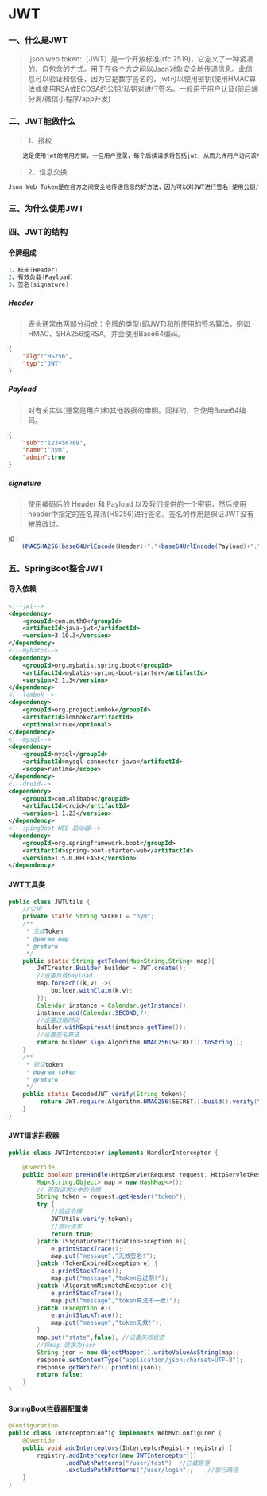 # JWT

### 一、什么是JWT

> ​	json web token:（JWT）是一个开放标准(rfc 7519)，它定义了一种紧凑的、自包含的方式。用于在各个方之间以Json对象安全地传递信息。此信息可以验证和信任，因为它是数字签名的，jwt可以使用密钥(使用HMAC算法或使用RSA或ECDSA的公钥/私钥对进行签名。一般用于用户认证(前后端分离/微信小程序/app开发)

### 二、JWT能做什么

> 1、授权

```java
	这是使用jwt的常用方案，一旦用户登录，每个后续请求将包括jwt，从而允许用户访问该令牌允许的路由，服务和资源，单点登录是当前广泛使用jwt的一项功能，因为它的开销很小并且可以在不同的域中轻松使用。
```

> 2、信息交换

```java
Json Web Token是在各方之间安全地传递信息的好方法，因为可以对JWT进行签名(使用公钥/私钥对),所以您可以确保发件人是他们所说的人。此外，由于签名是使用表头和有效负载计算的，因此您可以验证内容是否遇到篡改。
```

### 三、为什么使用JWT

>

### 四、JWT的结构

#### 令牌组成

```java
1、标头(Header)
2、有效负载(Payload)
3、签名(signature)
```

##### Header

>表头通常由两部分组成：令牌的类型(即JWT)和所使用的签名算法，例如HMAC、SHA256或RSA。并会使用Base64编码。

```json
{
    "alg":"HS256",
    "typ":"JWT"
}
```

##### Payload

>对有关实体(通常是用户)和其他数据的申明。同样的，它使用Base64编码。

```json
{
    "sub":"123456789",
    "name":"hym",
    "admin":true
}
```

##### signature

>使用编码后的 Header 和 Payload 以及我们提供的一个密钥，然后使用 header中指定的签名算法(HS256)进行签名。签名的作用是保证JWT没有被篡改过。

```java
如：
    HMACSHA256(base64UrlEncode(Header)+"."+base64UrlEncode(Payload)+"."+secret)
```

### 五、SpringBoot整合JWT

#### 导入依赖

```xml
<!--jwt-->
<dependency>
    <groupId>com.auth0</groupId>
    <artifactId>java-jwt</artifactId>
    <version>3.10.3</version>
</dependency>
<!--mybatis-->
<dependency>
    <groupId>org.mybatis.spring.boot</groupId>
    <artifactId>mybatis-spring-boot-starter</artifactId>
    <version>2.1.3</version>
</dependency>
<!--lombok-->
<dependency>
    <groupId>org.projectlombok</groupId>
    <artifactId>lombok</artifactId>
    <optional>true</optional>
</dependency>
<!--mysql-->
<dependency>
    <groupId>mysql</groupId>
    <artifactId>mysql-connector-java</artifactId>
    <scope>runtime</scope>
</dependency>
<!--druid-->
<dependency>
    <groupId>com.alibaba</groupId>
    <artifactId>druid</artifactId>
    <version>1.1.23</version>
</dependency>
<!--spingBoot WEB 启动器-->
<dependency>
    <groupId>org.springframework.boot</groupId>
    <artifactId>spring-boot-starter-web</artifactId>
    <version>1.5.0.RELEASE</version>
</dependency>
```

#### JWT工具类

```java
public class JWTUtils {
    //公钥
    private static String SECRET = "hym";
    /**
     * 生成Token
     * @param map
     * @return
     */
    public static String getToken(Map<String,String> map){
        JWTCreator.Builder builder = JWT.create();
        //设置负载payload
        map.forEach((k,v) ->{
            builder.withClaim(k,v);
        });
        Calendar instance = Calendar.getInstance();
        instance.add(Calendar.SECOND,7);
        //设置过期时间
        builder.withExpiresAt(instance.getTime());
        //设置签名算法
        return builder.sign(Algorithm.HMAC256(SECRET)).toString();
    }
    /**
     * 验证token
     * @param token
     * @return
     */
    public static DecodedJWT verify(String token){
         return JWT.require(Algorithm.HMAC256(SECRET)).build().verify(token);
    }
}
```

#### JWT请求拦截器

```java
public class JWTInterceptor implements HandlerInterceptor {

    @Override
    public boolean preHandle(HttpServletRequest request, HttpServletResponse response, Object handler) throws Exception {
        Map<String,Object> map = new HashMap<>();
        // 获取请求头中的令牌
        String token = request.getHeader("token");
        try {
            //验证令牌
            JWTUtils.verify(token);
            //放行请求
            return true;
        }catch (SignatureVerificationException e){
            e.printStackTrace();
            map.put("message","无效签名!");
        }catch (TokenExpiredException e) {
            e.printStackTrace();
            map.put("message","token已过期!");
        }catch (AlgorithmMismatchException e){
            e.printStackTrace();
            map.put("message","token算法不一致!");
        }catch (Exception e){
            e.printStackTrace();
            map.put("message","token无效!");
        }
        map.put("state",false); //设置失败状态
        //将map 装换为json
        String json = new ObjectMapper().writeValueAsString(map);
        response.setContentType("application/json;charset=UTF-8");
        response.getWriter().println(json);
        return false;
    }
}
```

#### SpringBoot拦截器配置类

```java
@Configuration
public class InterceptorConfig implements WebMvcConfigurer {
    @Override
    public void addInterceptors(InterceptorRegistry registry) {
        registry.addInterceptor(new JWTInterceptor())
                .addPathPatterns("/user/test")	//拦截路径
                .excludePathPatterns("/user/login");	//放行路径
    }
}
```



